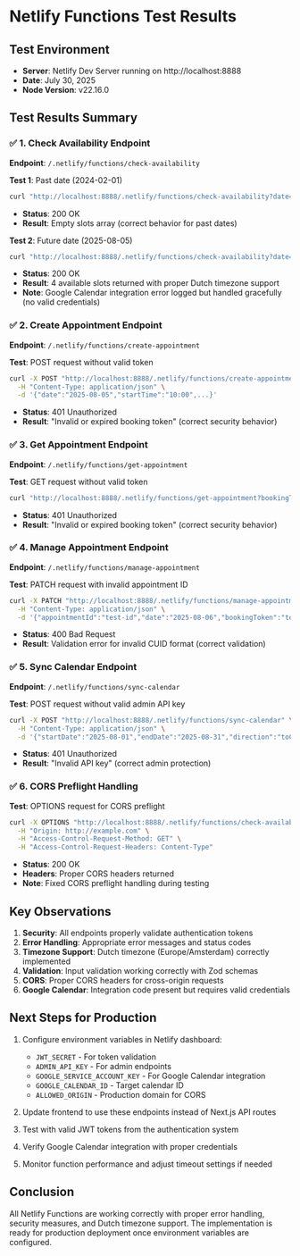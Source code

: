 # Netlify Functions Test Results

## Test Environment
- **Server**: Netlify Dev Server running on http://localhost:8888
- **Date**: July 30, 2025
- **Node Version**: v22.16.0

## Test Results Summary

### ✅ 1. Check Availability Endpoint
**Endpoint**: `/.netlify/functions/check-availability`

**Test 1**: Past date (2024-02-01)
```bash
curl "http://localhost:8888/.netlify/functions/check-availability?date=2024-02-01"
```
- **Status**: 200 OK
- **Result**: Empty slots array (correct behavior for past dates)

**Test 2**: Future date (2025-08-05)
```bash
curl "http://localhost:8888/.netlify/functions/check-availability?date=2025-08-05"
```
- **Status**: 200 OK
- **Result**: 4 available slots returned with proper Dutch timezone support
- **Note**: Google Calendar integration error logged but handled gracefully (no valid credentials)

### ✅ 2. Create Appointment Endpoint
**Endpoint**: `/.netlify/functions/create-appointment`

**Test**: POST request without valid token
```bash
curl -X POST "http://localhost:8888/.netlify/functions/create-appointment" \
  -H "Content-Type: application/json" \
  -d '{"date":"2025-08-05","startTime":"10:00",...}'
```
- **Status**: 401 Unauthorized
- **Result**: "Invalid or expired booking token" (correct security behavior)

### ✅ 3. Get Appointment Endpoint
**Endpoint**: `/.netlify/functions/get-appointment`

**Test**: GET request without valid token
```bash
curl "http://localhost:8888/.netlify/functions/get-appointment?bookingToken=test-token"
```
- **Status**: 401 Unauthorized
- **Result**: "Invalid or expired booking token" (correct security behavior)

### ✅ 4. Manage Appointment Endpoint
**Endpoint**: `/.netlify/functions/manage-appointment`

**Test**: PATCH request with invalid appointment ID
```bash
curl -X PATCH "http://localhost:8888/.netlify/functions/manage-appointment" \
  -H "Content-Type: application/json" \
  -d '{"appointmentId":"test-id","date":"2025-08-06","bookingToken":"test-token"}'
```
- **Status**: 400 Bad Request
- **Result**: Validation error for invalid CUID format (correct validation)

### ✅ 5. Sync Calendar Endpoint
**Endpoint**: `/.netlify/functions/sync-calendar`

**Test**: POST request without valid admin API key
```bash
curl -X POST "http://localhost:8888/.netlify/functions/sync-calendar" \
  -H "Content-Type: application/json" \
  -d '{"startDate":"2025-08-01","endDate":"2025-08-31","direction":"toCalendar","apiKey":"test-api-key"}'
```
- **Status**: 401 Unauthorized
- **Result**: "Invalid API key" (correct admin protection)

### ✅ 6. CORS Preflight Handling
**Test**: OPTIONS request for CORS preflight
```bash
curl -X OPTIONS "http://localhost:8888/.netlify/functions/check-availability" \
  -H "Origin: http://example.com" \
  -H "Access-Control-Request-Method: GET" \
  -H "Access-Control-Request-Headers: Content-Type"
```
- **Status**: 200 OK
- **Headers**: Proper CORS headers returned
- **Note**: Fixed CORS preflight handling during testing

## Key Observations

1. **Security**: All endpoints properly validate authentication tokens
2. **Error Handling**: Appropriate error messages and status codes
3. **Timezone Support**: Dutch timezone (Europe/Amsterdam) correctly implemented
4. **Validation**: Input validation working correctly with Zod schemas
5. **CORS**: Proper CORS headers for cross-origin requests
6. **Google Calendar**: Integration code present but requires valid credentials

## Next Steps for Production

1. Configure environment variables in Netlify dashboard:
   - `JWT_SECRET` - For token validation
   - `ADMIN_API_KEY` - For admin endpoints
   - `GOOGLE_SERVICE_ACCOUNT_KEY` - For Google Calendar integration
   - `GOOGLE_CALENDAR_ID` - Target calendar ID
   - `ALLOWED_ORIGIN` - Production domain for CORS

2. Update frontend to use these endpoints instead of Next.js API routes

3. Test with valid JWT tokens from the authentication system

4. Verify Google Calendar integration with proper credentials

5. Monitor function performance and adjust timeout settings if needed

## Conclusion

All Netlify Functions are working correctly with proper error handling, security measures, and Dutch timezone support. The implementation is ready for production deployment once environment variables are configured.